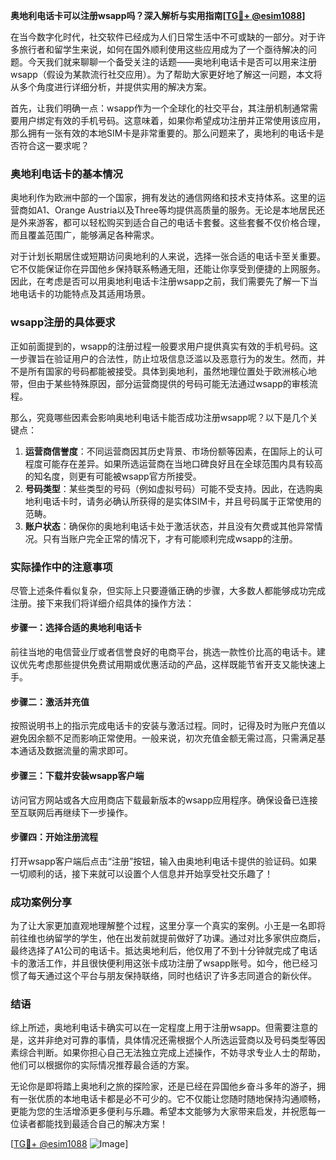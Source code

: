 **奥地利电话卡可以注册wsapp吗？深入解析与实用指南[[TG💪+ @esim1088](https://t.me/s/esim1088)]**

在当今数字化时代，社交软件已经成为人们日常生活中不可或缺的一部分。对于许多旅行者和留学生来说，如何在国外顺利使用这些应用成为了一个亟待解决的问题。今天我们就来聊聊一个备受关注的话题——奥地利电话卡是否可以用来注册wsapp（假设为某款流行社交应用）。为了帮助大家更好地了解这一问题，本文将从多个角度进行详细分析，并提供实用的解决方案。

首先，让我们明确一点：wsapp作为一个全球化的社交平台，其注册机制通常需要用户绑定有效的手机号码。这意味着，如果你希望成功注册并正常使用该应用，那么拥有一张有效的本地SIM卡是非常重要的。那么问题来了，奥地利的电话卡是否符合这一要求呢？

### 奥地利电话卡的基本情况

奥地利作为欧洲中部的一个国家，拥有发达的通信网络和技术支持体系。这里的运营商如A1、Orange Austria以及Three等均提供高质量的服务。无论是本地居民还是外来游客，都可以轻松购买到适合自己的电话卡套餐。这些套餐不仅价格合理，而且覆盖范围广，能够满足各种需求。

对于计划长期居住或短期访问奥地利的人来说，选择一张合适的电话卡至关重要。它不仅能保证你在异国他乡保持联系畅通无阻，还能让你享受到便捷的上网服务。因此，在考虑是否可以用奥地利电话卡注册wsapp之前，我们需要先了解一下当地电话卡的功能特点及其适用场景。

### wsapp注册的具体要求

正如前面提到的，wsapp的注册过程一般要求用户提供真实有效的手机号码。这一步骤旨在验证用户的合法性，防止垃圾信息泛滥以及恶意行为的发生。然而，并不是所有国家的号码都能被接受。具体到奥地利，虽然地理位置处于欧洲核心地带，但由于某些特殊原因，部分运营商提供的号码可能无法通过wsapp的审核流程。

那么，究竟哪些因素会影响奥地利电话卡能否成功注册wsapp呢？以下是几个关键点：

1. **运营商信誉度**：不同运营商因其历史背景、市场份额等因素，在国际上的认可程度可能存在差异。如果所选运营商在当地口碑良好且在全球范围内具有较高的知名度，则更有可能被wsapp官方所接受。
2. **号码类型**：某些类型的号码（例如虚拟号码）可能不受支持。因此，在选购奥地利电话卡时，请务必确认所获得的是实体SIM卡，并且号码属于正常使用的范畴。
3. **账户状态**：确保你的奥地利电话卡处于激活状态，并且没有欠费或其他异常情况。只有当账户完全正常的情况下，才有可能顺利完成wsapp的注册。

### 实际操作中的注意事项

尽管上述条件看似复杂，但实际上只要遵循正确的步骤，大多数人都能够成功完成注册。接下来我们将详细介绍具体的操作方法：

#### 步骤一：选择合适的奥地利电话卡
前往当地的电信营业厅或者信誉良好的电商平台，挑选一款性价比高的电话卡。建议优先考虑那些提供免费试用期或优惠活动的产品，这样既能节省开支又能快速上手。

#### 步骤二：激活并充值
按照说明书上的指示完成电话卡的安装与激活过程。同时，记得及时为账户充值以避免因余额不足而影响正常使用。一般来说，初次充值金额无需过高，只需满足基本通话及数据流量的需求即可。

#### 步骤三：下载并安装wsapp客户端
访问官方网站或各大应用商店下载最新版本的wsapp应用程序。确保设备已连接至互联网后再继续下一步操作。

#### 步骤四：开始注册流程
打开wsapp客户端后点击“注册”按钮，输入由奥地利电话卡提供的验证码。如果一切顺利的话，接下来就可以设置个人信息并开始享受社交乐趣了！

### 成功案例分享

为了让大家更加直观地理解整个过程，这里分享一个真实的案例。小王是一名即将前往维也纳留学的学生，他在出发前就提前做好了功课。通过对比多家供应商后，最终选择了A1公司的电话卡。抵达奥地利后，他仅用了不到十分钟就完成了电话卡的激活工作，并且很快便利用这张卡成功注册了wsapp账号。如今，他已经习惯了每天通过这个平台与朋友保持联络，同时也结识了许多志同道合的新伙伴。

### 结语

综上所述，奥地利电话卡确实可以在一定程度上用于注册wsapp。但需要注意的是，这并非绝对可靠的事情，具体情况还需根据个人所选运营商以及号码类型等因素综合判断。如果你担心自己无法独立完成上述操作，不妨寻求专业人士的帮助，他们可以根据你的实际情况推荐最合适的方案。

无论你是即将踏上奥地利之旅的探险家，还是已经在异国他乡奋斗多年的游子，拥有一张优质的本地电话卡都是必不可少的。它不仅能让您随时随地保持沟通顺畅，更能为您的生活增添更多便利与乐趣。希望本文能够为大家带来启发，并祝愿每一位读者都能找到最适合自己的解决方案！

[[TG💪+ @esim1088](https://t.me/s/esim1088) ![Image](https://i.postimg.cc/4NQfJmqS/Snipaste-2025-05-13-00-14-12.png)]